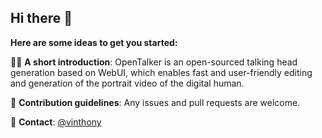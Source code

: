 ## Hi there 👋



**Here are some ideas to get you started:**

🙋‍♀️ **A short introduction**: OpenTalker is an open-sourced talking head generation based on WebUI, which enables fast and user-friendly editing and generation of the portrait video of the digital human. 

🌈 **Contribution guidelines**: Any issues and pull requests are welcome.


🧁 **Contact**: [@vinthony](https://github.com/vinthony)
